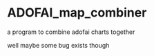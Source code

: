 # ADOFAI_map_combiner
a program to combine adofai charts together

well maybe some bug exists though
